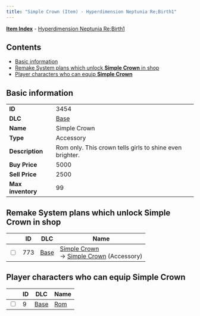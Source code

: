 ```yaml
---
title: "Simple Crown (Item) - Hyperdimension Neptunia Re;Birth1"
---
```


[**Item Index**](/neptunia/rb1/item/index.html) - [Hyperdimension Neptunia Re;Birth1](/neptunia/rb1)

## Contents

- [Basic information](#basic-information)
- [Remake System plans which unlock **Simple Crown** in shop](#remake-system-plans-which-unlock-simple-crown-in-shop)
- [Player characters who can equip **Simple Crown**](#player-characters-who-can-equip-simple-crown)

## Basic information

|   |   |
| -- | -- |
| **ID** | 3454 |
| **DLC** | [Base](/neptunia/rb1/dlc/1-base.html) |
| **Name** | Simple Crown |
| **Type** | Accessory |
| **Description** | Rom only. This crown tells girls to shine even brighter. |
| **Buy Price** | 5000 |
| **Sell Price** | 2500 |
| **Max inventory** | 99 |


## Remake System plans which unlock **Simple Crown** in shop

|    | ID | DLC | Name |
| -- | -- | --- | ---- |
| <input type="checkbox" id="rb1-remake-1-773" class="trackbox" /> | 773 | [Base](/neptunia/rb1/dlc/1-base.html) | [Simple Crown](/neptunia/rb1/remake/1-773-simple-crown.html)<br /> → [Simple Crown](/neptunia/rb1/item/1-3454-simple-crown.html) (Accessory) |


## Player characters who can equip **Simple Crown**

|    | ID | DLC | Name |
| -- | -- | --- | ---- |
| <input type="checkbox" id="rb1-player-1-9" class="trackbox" /> | 9 | [Base](/neptunia/rb1/dlc/1-base.html) | [Rom](/neptunia/rb1/player/1-9-rom.html) |
